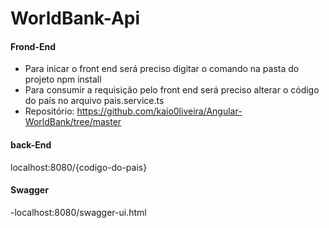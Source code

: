 # WorldBank-Api


#### Frond-End
- Para inicar o front end será preciso digitar o comando na pasta do projeto npm install
- Para consumir a requisição pelo front end será preciso alterar o código do país no arquivo pais.service.ts
- Repositório: https://github.com/kaio0liveira/Angular-WorldBank/tree/master
#### back-End
localhost:8080/{codigo-do-pais}

#### Swagger
-localhost:8080/swagger-ui.html
